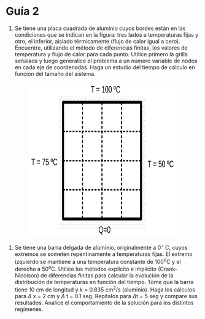# Guía 2

1. Se tiene una placa cuadrada de aluminio cuyos bordes están en las
condiciones que se indican en la figura: tres lados a temperaturas fijas
y otro, el inferior, aislado térmicamente (flujo de calor igual a cero).
Encuentre, utilizando el método de diferencias finitas, los valores de
temperatura y flujo de calor para cada punto. Utilice primero la grilla
señalada y luego generalice el problema a un número variable de nodos en
cada eje de coordenadas. Haga un estudio del tiempo de cálculo en
función del tamaño del sistema.

<p align="center">
 <img src="./chapa.png"
  style="width:4in;height:4.2in" />


1. Se tiene una barra delgada de aluminio, originalmente a 0$^\circ$ C,
cuyos extremos se someten repentinamente a temperaturas fijas.
El extremo izquierdo se mantiene a una temperatura constante de 100<sup>o</sup>C y el
derecho a 50<sup>o</sup>C. Utilice los métodos explícito e implícito
(Crank-Nicolson) de diferencias finitas para calcular la evolución de la
distribución de temperaturas en función del tiempo. Tome que la barra
tiene 10 cm de longitud y k = 0.835 cm<sup>2</sup>/s (aluminio). Haga los cálculos
para $\Delta$ x = 2 cm y $\Delta$ t = 0.1 seg.
Repítalos para $\Delta$t = 5 seg y compare sus resultados.
Analice el comportamiento de la solución para los distintos regímenes.
